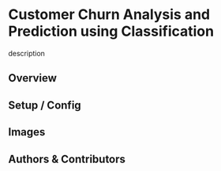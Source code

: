 # Customer Churn Analysis and Prediction using Classification

description

## Overview

## Setup / Config

## Images

## Authors & Contributors
